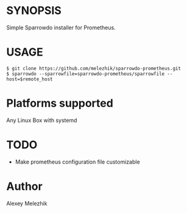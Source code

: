 # SYNOPSIS

Simple Sparrowdo installer for Prometheus.


# USAGE

    $ git clone https://github.com/melezhik/sparrowdo-prometheus.git
    $ sparrowdo --sparrowfile=sparrowdo-prometheus/sparrowfile --host=$remote_host

# Platforms supported

Any Linux Box with systemd

# TODO

* Make prometheus configuration file customizable

# Author

Alexey Melezhik


